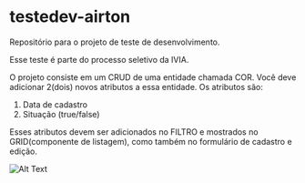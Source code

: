 # testedev-airton
Repositório para o projeto de teste de desenvolvimento.

Esse teste é parte do processo seletivo da IVIA.

O projeto consiste em um CRUD de uma entidade chamada COR. Você deve adicionar 2(dois) novos atributos a essa entidade.
Os atributos são:
1) Data de cadastro
2) Situação (true/false)

Esses atributos devem ser adicionados no FILTRO e mostrados no GRID(componente de listagem), como também no formulário de cadastro e edição.


![Alt Text](https://github.com/elianoestevam/testedev-airton/blob/master/ivia.frontend/src/assets/img/grid.jpg)
